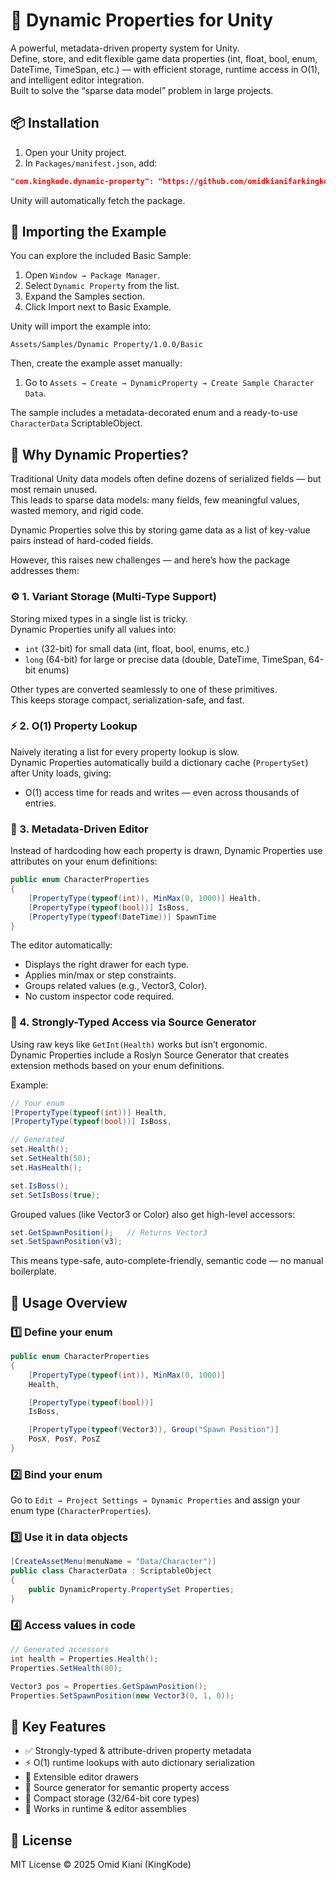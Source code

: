 
# 🧠 Dynamic Properties for Unity

A powerful, metadata-driven property system for Unity.  
Define, store, and edit flexible game data properties (int, float, bool, enum, DateTime, TimeSpan, etc.) — with efficient storage, runtime access in O(1), and intelligent editor integration.  
Built to solve the “sparse data model” problem in large projects.

## 📦 Installation

1. Open your Unity project.
2. In `Packages/manifest.json`, add:

```json
"com.kingkode.dynamic-property": "https://github.com/omidkianifarkingkode/DynamicProperties.git?path=Assets/DynamicProperty"
```

Unity will automatically fetch the package.

## 🧩 Importing the Example

You can explore the included Basic Sample:

1. Open `Window → Package Manager`.
2. Select `Dynamic Property` from the list.
3. Expand the Samples section.
4. Click Import next to Basic Example.

Unity will import the example into:

```text
Assets/Samples/Dynamic Property/1.0.0/Basic
```

Then, create the example asset manually:

1. Go to `Assets → Create → DynamicProperty → Create Sample Character Data`.

The sample includes a metadata-decorated enum and a ready-to-use `CharacterData` ScriptableObject.

## 🧩 Why Dynamic Properties?

Traditional Unity data models often define dozens of serialized fields — but most remain unused.  
This leads to sparse data models: many fields, few meaningful values, wasted memory, and rigid code.  

Dynamic Properties solve this by storing game data as a list of key-value pairs instead of hard-coded fields.  

However, this raises new challenges — and here’s how the package addresses them:

### ⚙️ 1. Variant Storage (Multi-Type Support)

Storing mixed types in a single list is tricky.  
Dynamic Properties unify all values into:

- `int` (32-bit) for small data (int, float, bool, enums, etc.)
- `long` (64-bit) for large or precise data (double, DateTime, TimeSpan, 64-bit enums)

Other types are converted seamlessly to one of these primitives.  
This keeps storage compact, serialization-safe, and fast.

### ⚡ 2. O(1) Property Lookup

Naively iterating a list for every property lookup is slow.  
Dynamic Properties automatically build a dictionary cache (`PropertySet`) after Unity loads, giving:

- O(1) access time for reads and writes — even across thousands of entries.

### 🧰 3. Metadata-Driven Editor

Instead of hardcoding how each property is drawn, Dynamic Properties use attributes on your enum definitions:

```csharp
public enum CharacterProperties
{
    [PropertyType(typeof(int)), MinMax(0, 1000)] Health,
    [PropertyType(typeof(bool))] IsBoss,
    [PropertyType(typeof(DateTime))] SpawnTime
}
```

The editor automatically:
- Displays the right drawer for each type.
- Applies min/max or step constraints.
- Groups related values (e.g., Vector3, Color).
- No custom inspector code required.

### 🧬 4. Strongly-Typed Access via Source Generator

Using raw keys like `GetInt(Health)` works but isn’t ergonomic.  
Dynamic Properties include a Roslyn Source Generator that creates extension methods based on your enum definitions.

Example:

```csharp
// Your enum
[PropertyType(typeof(int))] Health,
[PropertyType(typeof(bool))] IsBoss,

// Generated
set.Health();
set.SetHealth(50);
set.HasHealth();

set.IsBoss();
set.SetIsBoss(true);
```

Grouped values (like Vector3 or Color) also get high-level accessors:

```csharp
set.GetSpawnPosition();   // Returns Vector3
set.SetSpawnPosition(v3);
```

This means type-safe, auto-complete-friendly, semantic code — no manual boilerplate.

## 🚀 Usage Overview

### 1️⃣ Define your enum

```csharp
public enum CharacterProperties
{
    [PropertyType(typeof(int)), MinMax(0, 1000)]
    Health,

    [PropertyType(typeof(bool))]
    IsBoss,

    [PropertyType(typeof(Vector3)), Group("Spawn Position")]
    PosX, PosY, PosZ
}
```

### 2️⃣ Bind your enum

Go to `Edit → Project Settings → Dynamic Properties` and assign your enum type (`CharacterProperties`).

### 3️⃣ Use it in data objects

```csharp
[CreateAssetMenu(menuName = "Data/Character")]
public class CharacterData : ScriptableObject
{
    public DynamicProperty.PropertySet Properties;
}
```

### 4️⃣ Access values in code

```csharp
// Generated accessors
int health = Properties.Health();
Properties.SetHealth(80);

Vector3 pos = Properties.GetSpawnPosition();
Properties.SetSpawnPosition(new Vector3(0, 1, 0));
```

## 🧱 Key Features

- ✅ Strongly-typed & attribute-driven property metadata
- ⚡ O(1) runtime lookups with auto dictionary serialization
- 🧩 Extensible editor drawers
- 🧠 Source generator for semantic property access
- 🧮 Compact storage (32/64-bit core types)
- 💾 Works in runtime & editor assemblies

## 📄 License

MIT License © 2025 Omid Kiani (KingKode)
